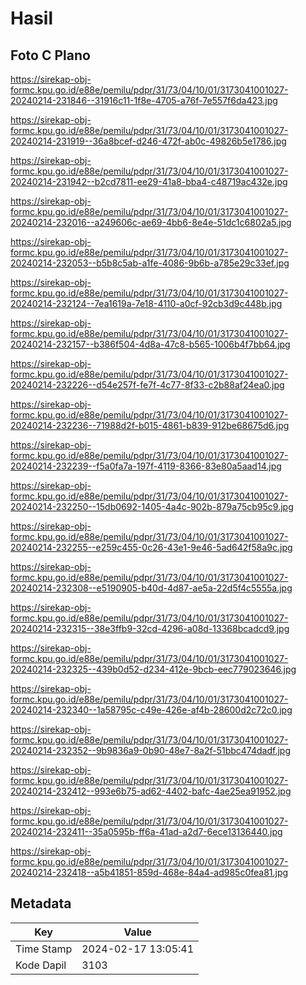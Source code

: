 # Hasil

## Foto C Plano

https://sirekap-obj-formc.kpu.go.id/e88e/pemilu/pdpr/31/73/04/10/01/3173041001027-20240214-231846--31916c11-1f8e-4705-a76f-7e557f6da423.jpg

https://sirekap-obj-formc.kpu.go.id/e88e/pemilu/pdpr/31/73/04/10/01/3173041001027-20240214-231919--36a8bcef-d246-472f-ab0c-49826b5e1786.jpg

https://sirekap-obj-formc.kpu.go.id/e88e/pemilu/pdpr/31/73/04/10/01/3173041001027-20240214-231942--b2cd7811-ee29-41a8-bba4-c48719ac432e.jpg

https://sirekap-obj-formc.kpu.go.id/e88e/pemilu/pdpr/31/73/04/10/01/3173041001027-20240214-232016--a249606c-ae69-4bb6-8e4e-51dc1c6802a5.jpg

https://sirekap-obj-formc.kpu.go.id/e88e/pemilu/pdpr/31/73/04/10/01/3173041001027-20240214-232053--b5b8c5ab-a1fe-4086-9b6b-a785e29c33ef.jpg

https://sirekap-obj-formc.kpu.go.id/e88e/pemilu/pdpr/31/73/04/10/01/3173041001027-20240214-232124--7ea1619a-7e18-4110-a0cf-92cb3d9c448b.jpg

https://sirekap-obj-formc.kpu.go.id/e88e/pemilu/pdpr/31/73/04/10/01/3173041001027-20240214-232157--b386f504-4d8a-47c8-b565-1006b4f7bb64.jpg

https://sirekap-obj-formc.kpu.go.id/e88e/pemilu/pdpr/31/73/04/10/01/3173041001027-20240214-232226--d54e257f-fe7f-4c77-8f33-c2b88af24ea0.jpg

https://sirekap-obj-formc.kpu.go.id/e88e/pemilu/pdpr/31/73/04/10/01/3173041001027-20240214-232236--71988d2f-b015-4861-b839-912be68675d6.jpg

https://sirekap-obj-formc.kpu.go.id/e88e/pemilu/pdpr/31/73/04/10/01/3173041001027-20240214-232239--f5a0fa7a-197f-4119-8366-83e80a5aad14.jpg

https://sirekap-obj-formc.kpu.go.id/e88e/pemilu/pdpr/31/73/04/10/01/3173041001027-20240214-232250--15db0692-1405-4a4c-902b-879a75cb95c9.jpg

https://sirekap-obj-formc.kpu.go.id/e88e/pemilu/pdpr/31/73/04/10/01/3173041001027-20240214-232255--e259c455-0c26-43e1-9e46-5ad642f58a9c.jpg

https://sirekap-obj-formc.kpu.go.id/e88e/pemilu/pdpr/31/73/04/10/01/3173041001027-20240214-232308--e5190905-b40d-4d87-ae5a-22d5f4c5555a.jpg

https://sirekap-obj-formc.kpu.go.id/e88e/pemilu/pdpr/31/73/04/10/01/3173041001027-20240214-232315--38e3ffb9-32cd-4296-a08d-13368bcadcd9.jpg

https://sirekap-obj-formc.kpu.go.id/e88e/pemilu/pdpr/31/73/04/10/01/3173041001027-20240214-232325--439b0d52-d234-412e-9bcb-eec779023646.jpg

https://sirekap-obj-formc.kpu.go.id/e88e/pemilu/pdpr/31/73/04/10/01/3173041001027-20240214-232340--1a58795c-c49e-426e-af4b-28600d2c72c0.jpg

https://sirekap-obj-formc.kpu.go.id/e88e/pemilu/pdpr/31/73/04/10/01/3173041001027-20240214-232352--9b9836a9-0b90-48e7-8a2f-51bbc474dadf.jpg

https://sirekap-obj-formc.kpu.go.id/e88e/pemilu/pdpr/31/73/04/10/01/3173041001027-20240214-232412--993e6b75-ad62-4402-bafc-4ae25ea91952.jpg

https://sirekap-obj-formc.kpu.go.id/e88e/pemilu/pdpr/31/73/04/10/01/3173041001027-20240214-232411--35a0595b-ff6a-41ad-a2d7-6ece13136440.jpg

https://sirekap-obj-formc.kpu.go.id/e88e/pemilu/pdpr/31/73/04/10/01/3173041001027-20240214-232418--a5b41851-859d-468e-84a4-ad985c0fea81.jpg


## Metadata

| Key        | Value               |
| ---------- | ------------------- |
| Time Stamp | 2024-02-17 13:05:41 |
| Kode Dapil | 3103                |



